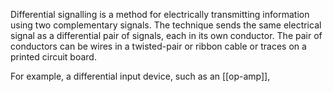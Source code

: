 Differential signalling is a method for electrically transmitting information using two complementary signals. The technique sends the same electrical signal as a differential pair of signals, each in its own conductor. The pair of conductors can be wires in a twisted-pair or ribbon cable or traces on a printed circuit board.

For example, a differential input device, such as an [[op-amp]], 